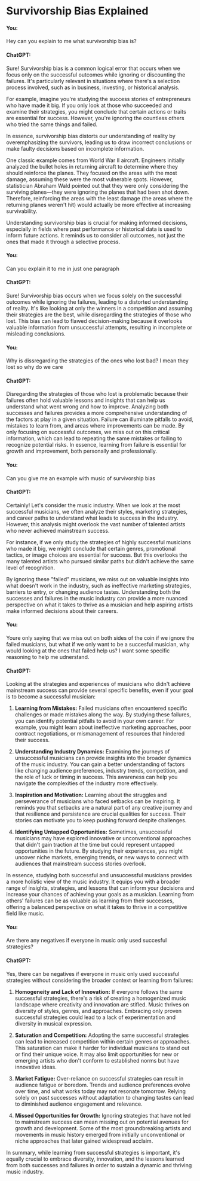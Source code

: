 # Survivorship Bias Explained

#### You:
Hey can you explain to me what survivorship bias is?

#### ChatGPT:
Sure! Survivorship bias is a common logical error that occurs when we focus only on the successful outcomes while ignoring or discounting the failures. It's particularly relevant in situations where there's a selection process involved, such as in business, investing, or historical analysis.

For example, imagine you're studying the success stories of entrepreneurs who have made it big. If you only look at those who succeeded and examine their strategies, you might conclude that certain actions or traits are essential for success. However, you're ignoring the countless others who tried the same things and failed.

In essence, survivorship bias distorts our understanding of reality by overemphasizing the survivors, leading us to draw incorrect conclusions or make faulty decisions based on incomplete information.

One classic example comes from World War II aircraft. Engineers initially analyzed the bullet holes in returning aircraft to determine where they should reinforce the planes. They focused on the areas with the most damage, assuming these were the most vulnerable spots. However, statistician Abraham Wald pointed out that they were only considering the surviving planes—they were ignoring the planes that had been shot down. Therefore, reinforcing the areas with the least damage (the areas where the returning planes weren't hit) would actually be more effective at increasing survivability.

Understanding survivorship bias is crucial for making informed decisions, especially in fields where past performance or historical data is used to inform future actions. It reminds us to consider all outcomes, not just the ones that made it through a selective process.


#### You:
Can you explain it to me in just one paragraph

#### ChatGPT:
Sure! Survivorship bias occurs when we focus solely on the successful outcomes while ignoring the failures, leading to a distorted understanding of reality. It's like looking at only the winners in a competition and assuming their strategies are the best, while disregarding the strategies of those who lost. This bias can lead to flawed decision-making because it overlooks valuable information from unsuccessful attempts, resulting in incomplete or misleading conclusions.


#### You:
Why is dissregarding the strategies of the ones who lost bad? I mean they lost so why do we care

#### ChatGPT:
Disregarding the strategies of those who lost is problematic because their failures often hold valuable lessons and insights that can help us understand what went wrong and how to improve. Analyzing both successes and failures provides a more comprehensive understanding of the factors at play in a given situation. Failure can illuminate pitfalls to avoid, mistakes to learn from, and areas where improvements can be made. By only focusing on successful outcomes, we miss out on this critical information, which can lead to repeating the same mistakes or failing to recognize potential risks. In essence, learning from failure is essential for growth and improvement, both personally and professionally.


#### You:
Can you give me an example with music of survivorship bias

#### ChatGPT:
Certainly! Let's consider the music industry. When we look at the most successful musicians, we often analyze their styles, marketing strategies, and career paths to understand what leads to success in the industry. However, this analysis might overlook the vast number of talented artists who never achieved mainstream success.

For instance, if we only study the strategies of highly successful musicians who made it big, we might conclude that certain genres, promotional tactics, or image choices are essential for success. But this overlooks the many talented artists who pursued similar paths but didn't achieve the same level of recognition.

By ignoring these "failed" musicians, we miss out on valuable insights into what doesn't work in the industry, such as ineffective marketing strategies, barriers to entry, or changing audience tastes. Understanding both the successes and failures in the music industry can provide a more nuanced perspective on what it takes to thrive as a musician and help aspiring artists make informed decisions about their careers.


#### You:
Youre only saying that we miss out on both sides of the coin if we ignore the failed musicians, but what if we only want to be a succesful musician, why would looking at the ones that failed help us? I want some specific reasoning to help me udnerstand.


#### ChatGPT:
Looking at the strategies and experiences of musicians who didn't achieve mainstream success can provide several specific benefits, even if your goal is to become a successful musician:

1. **Learning from Mistakes:** Failed musicians often encountered specific challenges or made mistakes along the way. By studying these failures, you can identify potential pitfalls to avoid in your own career. For example, you might learn about ineffective marketing approaches, poor contract negotiations, or mismanagement of resources that hindered their success.

2. **Understanding Industry Dynamics:** Examining the journeys of unsuccessful musicians can provide insights into the broader dynamics of the music industry. You can gain a better understanding of factors like changing audience preferences, industry trends, competition, and the role of luck or timing in success. This awareness can help you navigate the complexities of the industry more effectively.

3. **Inspiration and Motivation:** Learning about the struggles and perseverance of musicians who faced setbacks can be inspiring. It reminds you that setbacks are a natural part of any creative journey and that resilience and persistence are crucial qualities for success. Their stories can motivate you to keep pushing forward despite challenges.

4. **Identifying Untapped Opportunities:** Sometimes, unsuccessful musicians may have explored innovative or unconventional approaches that didn't gain traction at the time but could represent untapped opportunities in the future. By studying their experiences, you might uncover niche markets, emerging trends, or new ways to connect with audiences that mainstream success stories overlook.

In essence, studying both successful and unsuccessful musicians provides a more holistic view of the music industry. It equips you with a broader range of insights, strategies, and lessons that can inform your decisions and increase your chances of achieving your goals as a musician. Learning from others' failures can be as valuable as learning from their successes, offering a balanced perspective on what it takes to thrive in a competitive field like music.


#### You:
Are there any negatives if everyone in music only used succesful strategies?

#### ChatGPT:
Yes, there can be negatives if everyone in music only used successful strategies without considering the broader context or learning from failures:

1. **Homogeneity and Lack of Innovation:** If everyone follows the same successful strategies, there's a risk of creating a homogenized music landscape where creativity and innovation are stifled. Music thrives on diversity of styles, genres, and approaches. Embracing only proven successful strategies could lead to a lack of experimentation and diversity in musical expression.

2. **Saturation and Competition:** Adopting the same successful strategies can lead to increased competition within certain genres or approaches. This saturation can make it harder for individual musicians to stand out or find their unique voice. It may also limit opportunities for new or emerging artists who don't conform to established norms but have innovative ideas.

3. **Market Fatigue:** Over-reliance on successful strategies can result in audience fatigue or boredom. Trends and audience preferences evolve over time, and what works today may not resonate tomorrow. Relying solely on past successes without adaptation to changing tastes can lead to diminished audience engagement and relevance.

4. **Missed Opportunities for Growth:** Ignoring strategies that have not led to mainstream success can mean missing out on potential avenues for growth and development. Some of the most groundbreaking artists and movements in music history emerged from initially unconventional or niche approaches that later gained widespread acclaim.

In summary, while learning from successful strategies is important, it's equally crucial to embrace diversity, innovation, and the lessons learned from both successes and failures in order to sustain a dynamic and thriving music industry.
